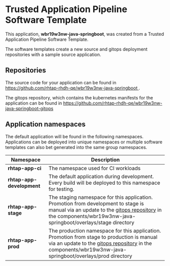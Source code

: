 # Trusted Application Pipeline Software Template

This application, **wbr19w3nw-java-springboot**, was created from a Trusted Application Pipeline Software Template.

The software templates create a new source and gitops deployment repositories with a sample source application. 

## Repositories

The source code for your application can be found in [https://github.com/rhtap-rhdh-qe/wbr19w3nw-java-springboot ](https://github.com/rhtap-rhdh-qe/wbr19w3nw-java-springboot ).
 
The gitops repository, which contains the kubernetes manifests for the application can be found in 
[https://github.com/rhtap-rhdh-qe/wbr19w3nw-java-springboot-gitops ](https://github.com/rhtap-rhdh-qe/wbr19w3nw-java-springboot-gitops ) 

## Application namespaces 

The default application will be found in the following namespaces. Applications can be deployed into unique namespaces or multiple software templates can also bet generated into the same group namespaces.  

|  Namespace   |  Description   |  
| -------- | -------- |
| **rhtap-app-ci** | The namespace used for CI workloads |
| **rhtap-app-development** | The default application during development. Every build will be deployed to this namespace for testing. |
| **rhtap-app-stage** | The staging namespace for this application. Promotion from development to stage is manual via an update to the [gitops repository](https://github.com/rhtap-rhdh-qe/wbr19w3nw-java-springboot-gitops ) in the components/wbr19w3nw-java-springboot/overlays/stage directory |
| **rhtap-app-prod** | The production namespace for this application. Promotion from stage to production is manual via an update to the [gitops repository](https://github.com/rhtap-rhdh-qe/wbr19w3nw-java-springboot-gitops ) in the components/wbr19w3nw-java-springboot/overlays/prod directory |